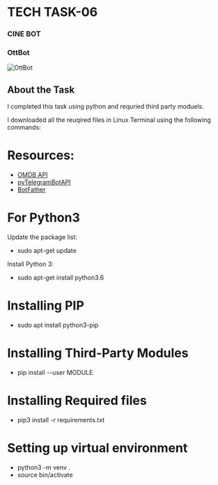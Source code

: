 <H1>TECH TASK-06</H1>
<h3>CINE BOT</h3>

### OttBot

![OttBot](OttBot.gif) 


<h2>About the Task</h2>
<p>I completed this task using python and requried third party moduels.</P>
<p>I downloaded all the reuqired files in Linux Terminal using the following commands:</p>

<h1>Resources:</h1>
<ul>
<li>
<a href="https://www.omdbapi.com/">
OMDB API
</a>
</li>
<li>
<a href="https://pypi.org/project/pyTelegramBotAPI/0.3.0/">
pyTelegramBotAPI
</a>
</li>
<li>
<a href="https://medium.com/shibinco/create-a-telegram-bot-using-botfather-and-get-the-api-token-900ba00e0f39">
BotFather
</a>
</li>
</ul>


<h1>For Python3</h1>
<p>Update the package list:</p>
<ul>
<li>
sudo apt-get update
</li>
</ul>
<p>Install Python 3:</p>
<ul>
<li>
sudo apt-get install python3.6
</li>
</ul>


<h1>Installing PIP</h1>
<ul>
<li>
sudo apt install python3-pip
</li>
</ul>

<h1>Installing Third-Party Modules</h1>
<ul>
<li>
pip install --user MODULE
</li>
</ul>


<h1>Installing Required files</h1>
<ul>
<li>
pip3 install -r requirements.txt
</li>
</ul>

<h1>Setting up virtual environment</h1>
<ul>
<li>
python3 -m venv .
</li>
<li>
source bin/activate
</li>
</ul>